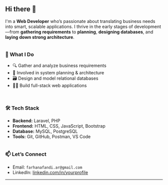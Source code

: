 ## Hi there 👋

I'm a **Web Developer** who’s passionate about translating business needs into smart, scalable applications. I thrive in the early stages of development—from **gathering requirements** to **planning**, **designing databases**, and **laying down strong architecture**.

<div style="display: flex; flex-wrap: wrap; gap: 16px; justify-content: space-between;">

<div style="flex: 1; min-width: 250px;">

### 🚀 What I Do  
- 🔍 Gather and analyze business requirements  
- 🧠 Involved in system planning & architecture  
- 🗃️ Design and model relational databases  
- 🧑‍💻 Build full-stack web applications  

</div>

<div style="flex: 1; min-width: 250px;">

### 🛠️ Tech Stack  
- **Backend:** Laravel, PHP  
- **Frontend:** HTML, CSS, JavaScript, Bootstrap  
- **Database:** MySQL, PostgreSQL  
- **Tools:** Git, GitHub, Postman, VS Code  

</div>

</div>

### 📫 Let’s Connect
- Email: `farhanafandi.ar@gmail.com`
- LinkedIn: [linkedin.com/in/yourprofile](https://www.linkedin.com/in/frhnfnd/)
---

